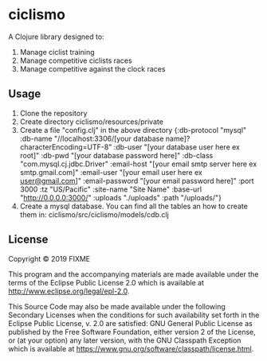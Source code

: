# ciclismo

A Clojure library designed to:
1. Manage ciclist training
2. Manage competitive ciclists races
3. Manage competitive against the clock races

## Usage

1. Clone the repository
2. Create directory ciclismo/resources/private
3. Create a file "config.clj" in the above directory
   {:db-protocol "mysql"
    :db-name "//localhost:3306/[your database name]?characterEncoding=UTF-8"
    :db-user "[your database user here ex root]"
    :db-pwd "[your database password here]"
    :db-class "com.mysql.cj.jdbc.Driver"
    :email-host "[your email smtp server here ex smtp.gmail.com]"
    :email-user "[your email user here ex user@gmail.com]"
    :email-password "[your email password here]"
    :port 3000
    :tz "US/Pacific"
    :site-name "Site Name"
    :base-url "http://0.0.0.0:3000/"
    :uploads "./uploads"
    :path "/uploads/"}
4. Create a mysql database. You can find all the tables an how to create them in: ciclismo/src/ciclismo/models/cdb.clj
## License

Copyright © 2019 FIXME

This program and the accompanying materials are made available under the
terms of the Eclipse Public License 2.0 which is available at
http://www.eclipse.org/legal/epl-2.0.

This Source Code may also be made available under the following Secondary
Licenses when the conditions for such availability set forth in the Eclipse
Public License, v. 2.0 are satisfied: GNU General Public License as published by
the Free Software Foundation, either version 2 of the License, or (at your
option) any later version, with the GNU Classpath Exception which is available
at https://www.gnu.org/software/classpath/license.html.
